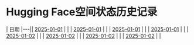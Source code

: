 # Hugging Face空间状态历史记录

| 日期 
|---|| [2025-01-01](https://github.com/ACRoota/HF-Space-Helper/commits/391559823b686c896148e99d040d4af02e71fefa/docs/index.html) |  |
| [2025-01-01](https://github.com/ACRoota/HF-Space-Helper/commits/5af2095624214dc597d7989fb617d25f023508fc/docs/index.html) |  |
| [2025-01-01](https://github.com/ACRoota/HF-Space-Helper/commits/47d35c7278128e9c0a56f7620980f45acbb4aa21/docs/index.html) |  |
| [2025-01-01](https://github.com/ACRoota/HF-Space-Helper/commits/433d58815871c0438b91f034a0c2233be2b5e2c2/docs/index.html) |  |
| [2025-01-02](https://github.com/ACRoota/HF-Space-Helper/commits/1b130cec1bc2c4509a9cd6894a6753cc01aeba94/docs/index.html) |  |
| [2025-01-02](https://github.com/ACRoota/HF-Space-Helper/commits/e51d502f7e49dad8c3b2c6729613ec188e2c4798/docs/index.html) |  |
| [2025-01-02](https://github.com/ACRoota/HF-Space-Helper/commits/dfaa6891fff39d6aeefb58535c656f051488cc89/docs/index.html) |  |
| [2025-01-02](https://github.com/ACRoota/HF-Space-Helper/commits/a1ef98b9f8b60aa00b278ae83a3cb2fd1fa16490/docs/index.html) |  |
